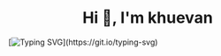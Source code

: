 <h1 align="center">Hi 👋, I'm khuevan</h1>

[![Typing SVG](https://readme-typing-svg.herokuapp.com?size=25&duration=2000&color=F7D90D&background=FFFFFF00&lines=meow+meow...;I'm+khuevan;Gitchee+Gitchee+Goo!)](https://git.io/typing-svg)

<!--
**khuevan/khuevan** is a ✨ _special_ ✨ repository because its `README.md` (this file) appears on your GitHub profile.

Here are some ideas to get you started:

- 🔭 I’m currently working on ...
- 🌱 I’m currently learning ...
- 👯 I’m looking to collaborate on ...
- 🤔 I’m looking for help with ...
- 💬 Ask me about ...
- 📫 How to reach me: ...
- 😄 Pronouns: ...
- ⚡ Fun fact: ...
-->
